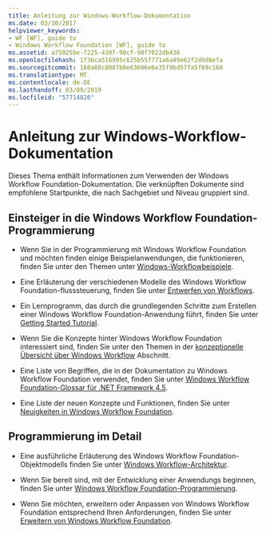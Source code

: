 ```yaml
---
title: Anleitung zur Windows-Workflow-Dokumentation
ms.date: 03/30/2017
helpviewer_keywords:
- WF [WF], guide to
- Windows Workflow Foundation [WF], guide to
ms.assetid: a75025be-f225-430f-90cf-98f7022db436
ms.openlocfilehash: 1f36ca516995c625b55f771a6a49e62f2d9d6efa
ms.sourcegitcommit: 160a88c8087b0e63606e6e35f9bd57fa5f69c168
ms.translationtype: MT
ms.contentlocale: de-DE
ms.lasthandoff: 03/09/2019
ms.locfileid: "57714826"
---
```

# <a name="guide-to-the-windows-workflow-documentation"></a>Anleitung zur Windows-Workflow-Dokumentation
Dieses Thema enthält Informationen zum Verwenden der Windows Workflow Foundation-Dokumentation. Die verknüpften Dokumente sind empfohlene Startpunkte, die nach Sachgebiet und Niveau gruppiert sind.  
  
## <a name="new-to-windows-workflow-foundation-programming"></a>Einsteiger in die Windows Workflow Foundation-Programmierung  
  
-   Wenn Sie in der Programmierung mit Windows Workflow Foundation und möchten finden einige Beispielanwendungen, die funktionieren, finden Sie unter den Themen unter [Windows-Workflowbeispiele](./samples/index.md).  
  
-   Eine Erläuterung der verschiedenen Modelle des Windows Workflow Foundation-flusssteuerung, finden Sie unter [Entwerfen von Workflows](designing-workflows.md).  
  
-   Ein Lernprogramm, das durch die grundlegenden Schritte zum Erstellen einer Windows Workflow Foundation-Anwendung führt, finden Sie unter [Getting Started Tutorial](getting-started-tutorial.md).  
  
-   Wenn Sie die Konzepte hinter Windows Workflow Foundation interessiert sind, finden Sie unter den Themen in der [konzeptionelle Übersicht über Windows Workflow](conceptual-overview.md) Abschnitt.  
  
-   Eine Liste von Begriffen, die in der Dokumentation zu Windows Workflow Foundation verwendet, finden Sie unter [Windows Workflow Foundation-Glossar für .NET Framework 4.5](glossary.md).  
  
-   Eine Liste der neuen Konzepte und Funktionen, finden Sie unter [Neuigkeiten in Windows Workflow Foundation](whats-new.md).  
  
## <a name="programming-in-depth"></a>Programmierung im Detail  
  
-   Eine ausführliche Erläuterung des Windows Workflow Foundation-Objektmodells finden Sie unter [Windows Workflow-Architektur](architecture.md).  
  
-   Wenn Sie bereit sind, mit der Entwicklung einer Anwendungs beginnen, finden Sie unter [Windows Workflow Foundation-Programmierung](programming.md).  
  
-   Wenn Sie möchten, erweitern oder Anpassen von Windows Workflow Foundation entsprechend Ihren Anforderungen, finden Sie unter [Erweitern von Windows Workflow Foundation](extend.md).
